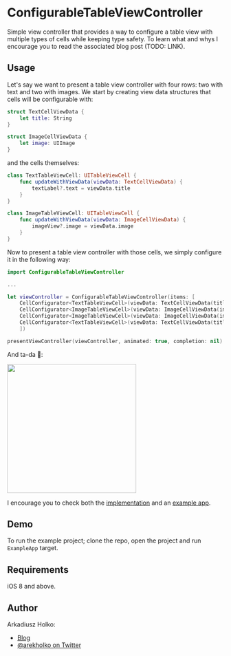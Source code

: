 # ConfigurableTableViewController

Simple view controller that provides a way to configure a table view with multiple types of cells while keeping type safety. To learn what and whys I encourage you to read the associated blog post (TODO: LINK).

## Usage

Let's say we want to present a table view controller with four rows: two with text and two with images. We start by creating view data structures that cells will be configurable with:

```swift
struct TextCellViewData {
    let title: String
}

struct ImageCellViewData {
    let image: UIImage
}
```

and the cells themselves:

```swift
class TextTableViewCell: UITableViewCell {
    func updateWithViewData(viewData: TextCellViewData) {
        textLabel?.text = viewData.title
    }
}

class ImageTableViewCell: UITableViewCell {
    func updateWithViewData(viewData: ImageCellViewData) {
        imageView?.image = viewData.image
    }
}
```

Now to present a table view controller with those cells, we simply configure it in the following way:

```swift
import ConfigurableTableViewController

...

let viewController = ConfigurableTableViewController(items: [
    CellConfigurator<TextTableViewCell>(viewData: TextCellViewData(title: "Foo")),
    CellConfigurator<ImageTableViewCell>(viewData: ImageCellViewData(image: apple)),
    CellConfigurator<ImageTableViewCell>(viewData: ImageCellViewData(image: google)),
    CellConfigurator<TextTableViewCell>(viewData: TextCellViewData(title: "Bar")),
    ])

presentViewController(viewController, animated: true, completion: nil)
```

And ta-da :balloon::

<img src="https://raw.githubusercontent.com/fastred/ConfigurableTableViewController/master/demo.png?token=AAMEh9MRg_K2gNrcJ8DAmqvpQaHRwNGlks5WkrCNwA%3D%3D" width="300">

I encourage you to check both the [implementation][Framework] and an [example app][ExampleApp].

## Demo

To run the example project; clone the repo, open the project and run `ExampleApp` target.

## Requirements

iOS 8 and above.

## Author

Arkadiusz Holko:

* [Blog](http://holko.pl/)
* [@arekholko on Twitter](https://twitter.com/arekholko)

 [Framework]: https://github.com/fastred/ConfigurableTableViewController/tree/master/Framework
 [ExampleApp]: https://github.com/fastred/ConfigurableTableViewController/tree/master/ExampleApp

